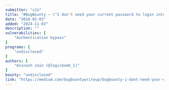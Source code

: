 ```yaml
---
submitter: "c2a"
title: "#BugBounty — \"I don't need your current password to login into your account\" - How could I completely takeover any user's account in an online classified ads company."
date: "2018-02-03"
added: "2024-11-03"
description: ""
vulnerabilities: [
    "Authentication bypass"
]
programs: [
    "undisclosed"
]
authors: [
    "Avinash Jain (@logicbomb_1)"
]
bounty: "undisclosed"
link: "https://medium.com/bugbountywriteup/bugbounty-i-dont-need-your-current-password-to-login-into-your-account-how-could-i-e51a945b083d"
---
```





